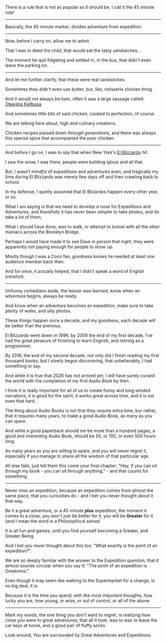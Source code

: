 There is a rule that is not as popular as it should be,
I call it the 45 minute rule!

---

Basically, the 45 minute marker,
divides adventure from expedition.

---

Now, before I carry on,
allow me to admit.

That I was in deed the child,
that would eat the tasty sandwiches...

The moment he quit fidgeting and settled in,
in the bus, that didn't even leave the parking lot.

---

And let me further clarify,
that these were real sandwiches.

Sometimes they didn't even use butter,
but, like, rotisserie chicken thing.

And it would not always be ham,
often it was a large sausage called: [Oławska Kiełbasa].

And sometimes little bits of said chicken,
cooked to perfection, of course.

We are talking here about,
high end culinary creations.

Chicken recipes passed down _through generations_,
and there was always this special spice that accompanied the poor chicken.

---

And before I go on,
I wan to say that when New York's [El Blizzardo] hit.

I saw the snow, I was there,
people were building igloos and all that.

But, I wasn't *mindful* of expeditions and adventures even,
and tragically my time during El Blizzardo was merely few days off and then crawling back to school.

In my defense, I quietly assumed that El Blizardos happen every other year,
or so.

What I am saying is that we need to _develop a nose_ for Expeditions and Adventures,
and thankfully it has never been simpler to take photos, and do take a lot of them,

What I should have done, was to walk,
or attempt to tunnel with all the other maniacs across the Brooklyn Bridge.

Perhaps I would have made it to see Dave in person that night,
they were apparently not paying enough for people to show up.

Mostly though I was a Coco fan,
goodness knows he needed at least one audience member back then.

And for once,
it actually helped, that I didn't speak a word of English (*rimshot*).

---

Unfunny comedians aside, the lesson was learned,
know when an adventure begins, always be ready.

And know when an adventure becomes an expedition,
make sure to take plenty of water, and silly photos.

These things happen once a decade,
and my goodness, each decade will be better than the previous.

El Blizzardo went down in 1996,
by 2006 the end of my first decade, I've had the great pleasure of finishing to learn Engrish, and retiring as a programmer.

By 2016, the end of my second decade, not only did I finish reading my first thousand books,
but I slowly begun discovering, that unbelievably, I had something to say.

And while it is true that 2026 has not arrived yet,
I will have surely cursed the world with the completion of my first Audio Book by then.

I think it is really important for all of us to create funny and long winded narrations,
it is good for the spirit, it works great across time, and it is not even that hard.

The thing about Audio Books is not that they require extra time,
bur rather, that it requires many years, to make a good Audio Book, as many as you can spare.

And while a good paperback should me be more than a hundred pages,
a good and interesting Audio Book, should be 50, or 100, or even 500 hours long.

As many years as you are willing to spare,
and you will never regret it, especially if you manage to share _all_ the wisdom of that particular age.

All else fails, just tell them this come your final chapter:
"Hey, if you can sit through my book - you can sit through anything." - and that counts for something.

---

Never miss an expedition, because an expedition comes from almost the same place,
that you curiosities do - and I bet you never thought about it that way.

Be it a great adventure, or a 45 minute __plus__ expedition,
the moment it comes to a close, you won't just be better for it, you will be __Greater__ for it (and I mean the word in a Philosophical sense)

It is all fun and games,
until you find yourself becoming a Greater, and Greater Being.

And I bet you never thought about this too:
"What exactly is the point of an expedition?".

We are so deeply familiar with the answer to the Expedition question,
that it almost sounds circular when you say it: "The point of an expedition is Greatness."

Even though it may seem like walking to the Supermarket for a change,
is no big deal, it is.

Because it is the time you spend,
with the most important thoughts, how lucky you are, how young, or wise, or out of control, or all of the above.

---

Mark my words, the one thing you don't want to regret, is realizing how close you were to great adventures,
that all it took, was to was to leave the car keys at home, and a good pair of fluffy socks.

Look around,
You are surrounded by Great Adventures and Expeditions.


[El Blizzardo]: https://www.youtube.com/watch?v=agS48ZisZEE
[Oławska Kiełbasa]: https://www.google.com/search?q=oławska+kiełbasa
